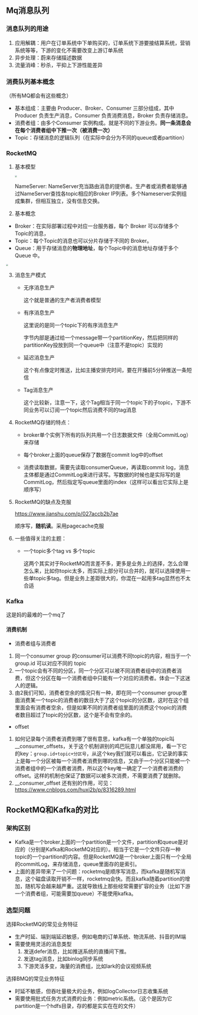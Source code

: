 ## Mq消息队列

### 消息队列的用途

1. 应用解耦：用户在订单系统中下单购买的，订单系统下游要接结算系统，营销系统等等，下游的变化不需要改变上游订单系统
2. 异步处理：蔚来存储描述数据
3. 流量消峰：秒杀，平抑上下游性能差异

### 消费队列基本概念

（所有MQ都会有这些概念）

+ 基本组成：主要由 Producer、Broker、Consumer 三部分组成，其中Producer 负责生产消息，Consumer 负责消费消息，Broker 负责存储消息。
+ 消费者组：由多个Consumer 实例构成。就是不同的下游业务。**同一条消息会在每个消费者组中下推一次（被消费一次）**
+ Topic：存储消息的逻辑队列（在实际中会分为不同的queue或者partition）

### RocketMQ

1. 基本模型

   <img src="/Users/yixia/Desktop/coding-experience/干死小公司妈的/图片/rocketmq.png"  style="zoom:30%" />

   NameServer: NameServer充当路由消息的提供者。生产者或消费者能够通过NameServer查找各topic相应的Broker IP列表。多个Nameserver实例组成集群，但相互独立，没有信息交换。

2. 基本概念

+ Broker：在实际部署过程中对应一台服务器，每个 Broker 可以存储多个Topic的消息，
+ Topic：每个Topic的消息也可以分片存储于不同的 Broker。
+ Queue：用于存储消息的**物理地址**，每个Topic中的消息地址存储于多个Queue 中。

<img src="/Users/yixia/Desktop/coding-experience/干死小公司妈的/图片/3b6252fa-19df-4e11-9a54-221544f3521b.png"  style="zoom:30%"  />

3. 消息生产模式

   + 无序消息生产

     这个就是普通的生产者消费者模型

   + 有序消息生产

     这里说的是同一个topic下的有序消息生产

     字节内部是通过给一个message带一个partitionKey，然后把同样的partitionKey投放到同一个queue中（注意不是topic）实现的

   + 延迟消息生产

     这个有点像定时推送，比如主播安排完时间，要在开播前5分钟推送一条短信

   + Tag消息生产

     这个比较新，注意一下，这个Tag相当于同一个topic下的子topic，下游不同业务可以订阅一个topic然后消费不同的tag消息

4. RocketMQ存储的特点：

   + broker单个实例下所有的队列共用一个日志数据文件（全局CommitLog）来存储
   + 每个broker上面的queue保存了数据在commit log中的offset

   + 消费读取数据，需要先读取consumerQueue，再读取commit log，消息主体都是通过CommitLog来进行读写。写数据的时候也是实际写的是CommitLog，然后指定写queue里面的index（这样可以看出它实际上是顺序写）

5. RocketMQ的缺点及克服

   <https://www.jianshu.com/p/027accb2b7ae>

   顺序写，**随机读**。采用pagecache克服

6. 一些值得关注的主题：

   + 一个topic多个tag vs 多个topic

     这两个其实对于RocketMQ而言差不多，更多是业务上的选择，怎么合理怎么来，比如你topic太多，而实际上部分可以合并的，就可以选择使用一些单topic多tag。但是业务上差距很大的，你混在一起用多tag显然也不太合适

     

### Kafka

这是妈的最难的一个mq了

#### 消费机制

+ 消费者组与消费者

1. 同一个consumer group 的consumer可以消费不同topic的内容，相当于一个group.id 可以对应不同的 topic
2. 一个topic会有不同的分区，同一个分区可以被不同消费者组中的消费者消费，但这个分区在每一个消费者组中只能有一个对应的消费者。体会一下这迷人的逻辑。
3. 由2我们可知，消费者空余的情况只有一种，即在同一个consumer group里面消费某一个topic的消费者的数目大于了这个topic的分区数，这时在这个组里面会有消费者空余，但是如果不同的消费者组里面的消费这个topic的消费者数目超过了topic的分区数，这个是不会有空余的。

+ offset

1. 如何记录每个消费者消费到哪了很有意思，kafka有一个单独的topic叫__consumer_offsets，关于这个机制讲别的鸡巴玩意儿都没屌用，看一下它的key：`group.id+topic+分区号`，从这个key我们就可以看出，它记录的事实上是每一个分区被每一个消费者消费到哪的信息，又由于一个分区只能被一个消费者组中的一个消费者消费，所以这个key唯一确定了一个消费者消费的offset。这样的机制也保证了数据可以被多次消费，不需要消费了就删除。
2. __consumer_offset 还有别的作用，可见：<https://www.cnblogs.com/huxi2b/p/8316289.html>



## RocketMQ和Kafka的对比

### 架构区别

+ Kafka是一个broker上面的一个partition是一个文件，partition和queue是对应的（分别是Kafka和RocketMQ对应的）。相当于它是一个文件只存一种topic的一个partition的内容。但是RocketMQ是一个broker上面只有一个全局的commitLog，来存储消息，queue里面存的是索引。
+ 上面的差异带来了一个问题：rocketmq是顺序写消息，而kafka是随机写消息，这个磁盘读取开销不一样，rocketmq会快。而且kafka随着partition的增加，随机写会越来越严重。这就导致线上那些经常需要扩容的业务（比如下游一个消费者组，可能需要加queue）不能使用kafka。

### 选型问题

选择RocketMQ的常见业务特征

+ 生产时延、端到端延迟敏感，例如电商的订单系统、物流系统、抖音的IM端
+ 需要使用灵活的消息类型
  1. 发送defer消息，比如推送系统的直播间下推。
  2. 发送tag消息，比如binlog同步系统
  3. 下游灵活多变，海量的消费组，比如lark的会议视频系统

选择BMQ的常见业务特征

+ 时延不敏感，但吞吐量极大的业务，例如logCollector日志收集系统
+ 需要使用批式任务方式消费的业务：例如metric系统。（这个是因为它partition是一个hdfs目录，存的都是实实在在的文件）